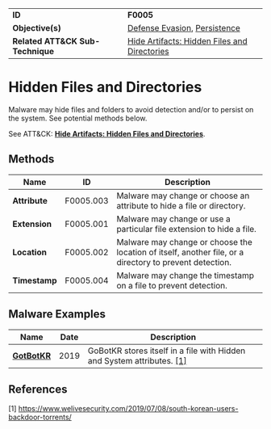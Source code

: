 |||
|---|---|
|**ID**|**F0005**|
|**Objective(s)**|[Defense Evasion](../defense-evasion), [Persistence](../persistence)|
|**Related ATT&CK Sub-Technique**|[Hide Artifacts: Hidden Files and Directories](https://attack.mitre.org/techniques/T1564/001/)|


Hidden Files and Directories
============================
Malware may hide files and folders to avoid detection and/or to persist on the system. See potential methods below. 

See ATT&CK: [**Hide Artifacts: Hidden Files and Directories**](https://attack.mitre.org/techniques/T1564/001/).

Methods
-------
|Name|ID|Description|
|---|---|---|
|**Attribute**|F0005.003|Malware may change or choose an attribute to hide a file or directory.|
|**Extension**|F0005.001|Malware may change or use a particular file extension to hide a file.|
|**Location**|F0005.002|Malware may change or choose the location of itself, another file, or a directory to prevent detection.|
|**Timestamp**|F0005.004|Malware may change the timestamp on a file to prevent detection.|


Malware Examples
----------------
|Name|Date|Description|
|---|---|---|
|[**GotBotKR**](../defense-evasion/hidden-files.md)|2019| GoBotKR stores itself in a file with Hidden and System attributes. [[1]](#1)|


References
----------
<a name="1">[1]</a> https://www.welivesecurity.com/2019/07/08/south-korean-users-backdoor-torrents/
